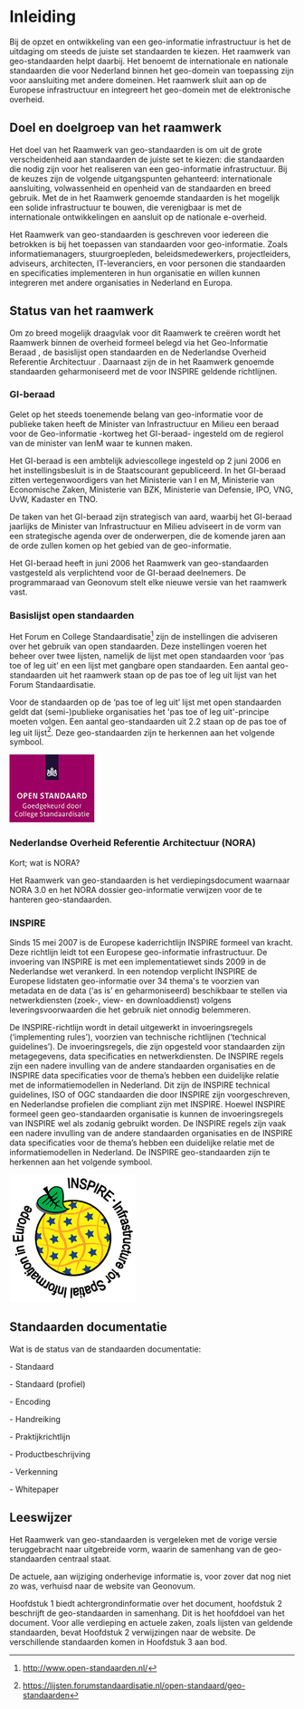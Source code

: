# Inleiding

Bij de opzet en ontwikkeling van een geo-informatie infrastructuur is het de
uitdaging om steeds de juiste set standaarden te kiezen. Het raamwerk van
geo-standaarden helpt daarbij. Het benoemt de internationale en nationale
standaarden die voor Nederland binnen het geo-domein van toepassing zijn voor
aansluiting met andere domeinen. Het raamwerk sluit aan op de Europese
infrastructuur en integreert het geo-domein met de elektronische overheid.

## Doel en doelgroep van het raamwerk

Het doel van het Raamwerk van geo-standaarden is om uit de grote verscheidenheid
aan standaarden de juiste set te kiezen: die standaarden die nodig zijn voor het
realiseren van een geo-informatie infrastructuur. Bij de keuzes zijn de volgende
uitgangspunten gehanteerd: internationale aansluiting, volwassenheid en openheid
van de standaarden en breed gebruik. Met de in het Raamwerk genoemde standaarden
is het mogelijk een solide infrastructuur te bouwen, die verenigbaar is met de
internationale ontwikkelingen en aansluit op de nationale e-overheid.

Het Raamwerk van geo-standaarden is geschreven voor iedereen die betrokken is
bij het toepassen van standaarden voor geo-informatie. Zoals informatiemanagers,
stuurgroepleden, beleidsmedewerkers, projectleiders, adviseurs, architecten,
IT-leveranciers, en voor personen die standaarden en specificaties implementeren
in hun organisatie en willen kunnen integreren met andere organisaties in
Nederland en Europa.

## Status van het raamwerk

Om zo breed mogelijk draagvlak voor dit Raamwerk te creëren wordt het Raamwerk
binnen de overheid formeel belegd via het Geo-Informatie Beraad , de basislijst
open standaarden en de Nederlandse Overheid Referentie Architectuur . Daarnaast
zijn de in het Raamwerk genoemde standaarden geharmoniseerd met de voor INSPIRE
geldende richtlijnen.

### GI-beraad

Gelet op het steeds toenemende belang van geo-informatie voor de publieke taken
heeft de Minister van Infrastructuur en Milieu een beraad voor de Geo-informatie
-kortweg het GI-beraad- ingesteld om de regierol van de minister van IenM waar
te kunnen maken.

Het GI-beraad is een ambtelijk adviescollege ingesteld op 2 juni 2006 en het
instellingsbesluit is in de Staatscourant gepubliceerd. In het GI-beraad zitten
vertegenwoordigers van het Ministerie van I en M, Ministerie van Economische
Zaken, Ministerie van BZK, Ministerie van Defensie, IPO, VNG, UvW, Kadaster en
TNO.

De taken van het GI-beraad zijn strategisch van aard, waarbij het GI-beraad
jaarlijks de Minister van Infrastructuur en Milieu adviseert in de vorm van een
strategische agenda over de onderwerpen, die de komende jaren aan de orde zullen
komen op het gebied van de geo-informatie.

Het GI-beraad heeft in juni 2006 het Raamwerk van geo-standaarden vastgesteld
als verplichtend voor de GI-beraad deelnemers. De programmaraad van Geonovum
stelt elke nieuwe versie van het raamwerk vast.

### Basislijst open standaarden

Het Forum en College Standaardisatie[^1] zijn de instellingen die adviseren over
het gebruik van open standaarden. Deze instellingen voeren het beheer over twee
lijsten, namelijk de lijst met open standaarden voor ‘pas toe of leg uit’ en een
lijst met gangbare open standaarden. Een aantal geo-standaarden uit het raamwerk
staan op de pas toe of leg uit lijst van het Forum Standaardisatie.

[^1]: <http://www.open-standaarden.nl/>

Voor de standaarden op de ‘pas toe of leg uit’ lijst met open standaarden geldt
dat (semi-)publieke organisaties het 'pas toe of leg uit'-principe moeten
volgen. Een aantal geo-standaarden uit 2.2 staan op de pas toe of leg uit
lijst[^2]. Deze geo-standaarden zijn te herkennen aan het volgende symbool.

[^2]: <https://lijsten.forumstandaardisatie.nl/open-standaard/geo-standaarden>

![De profielen voor services zijn door het College Standaardisatie erkend als open standaard en opgenomen op de pas toe of leg uit lijst](media/efbeb6ab2cf90da2c00b333536bcf12c.png)

### Nederlandse Overheid Referentie Architectuur (NORA)

Kort; wat is NORA?

Het Raamwerk van geo-standaarden is het verdiepingsdocument waarnaar NORA 3.0 en
het NORA dossier geo-informatie verwijzen voor de te hanteren geo-standaarden.

### INSPIRE

Sinds 15 mei 2007 is de Europese kaderrichtlijn INSPIRE formeel van kracht. Deze
richtlijn leidt tot een Europese geo-informatie infrastructuur. De invoering van
INSPIRE is met een implementatiewet sinds 2009 in de Nederlandse wet verankerd.
In een notendop verplicht INSPIRE de Europese lidstaten geo-informatie over 34
thema's te voorzien van metadata en de data (‘as is’ en geharmoniseerd)
beschikbaar te stellen via netwerkdiensten (zoek-, view- en downloaddienst)
volgens leveringsvoorwaarden die het gebruik niet onnodig belemmeren.

De INSPIRE-richtlijn wordt in detail uitgewerkt in invoeringsregels
(‘implementing rules’), voorzien van technische richtlijnen (‘technical
guidelines’). De invoeringsregels, die zijn opgesteld voor standaarden zijn
metagegevens, data specificaties en netwerkdiensten. De INSPIRE regels zijn een
nadere invulling van de andere standaarden organisaties en de INSPIRE data
specificaties voor de thema’s hebben een duidelijke relatie met de
informatiemodellen in Nederland. Dit zijn de INSPIRE technical guidelines, ISO
of OGC standaarden die door INSPIRE zijn voorgeschreven, en Nederlandse
profielen die compliant zijn met INSPIRE. Hoewel INSPIRE formeel geen
geo-standaarden organisatie is kunnen de invoeringsregels van INSPIRE wel als
zodanig gebruikt worden. De INSPIRE regels zijn vaak een nadere invulling van de
andere standaarden organisaties en de INSPIRE data specificaties voor de thema’s
hebben een duidelijke relatie met de informatiemodellen in Nederland. De INSPIRE
geo-standaarden zijn te herkennen aan het volgende symbool.

![](media/8795e2c082c2d053c19235a36b7393f4.png)

## Standaarden documentatie

Wat is de status van de standaarden documentatie:

\- Standaard

\- Standaard (profiel)

\- Encoding

\- Handreiking

\- Praktijkrichtlijn

\- Productbeschrijving

\- Verkenning

\- Whitepaper

## Leeswijzer

Het Raamwerk van geo-standaarden is vergeleken met de vorige versie
teruggebracht naar uitgebreide vorm, waarin de samenhang van de geo-standaarden
centraal staat.

De actuele, aan wijziging onderhevige informatie is, voor zover dat nog niet zo
was, verhuisd naar de website van Geonovum.

Hoofdstuk 1 biedt achtergrondinformatie over het document, hoofdstuk 2
beschrijft de geo-standaarden in samenhang. Dit is het hoofddoel van het
document. Voor alle verdieping en actuele zaken, zoals lijsten van geldende
standaarden, bevat Hoofdstuk 2 verwijzingen naar de website. De verschillende
standaarden komen in Hoofdstuk 3 aan bod.
